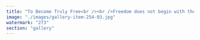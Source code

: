 ```yaml
---
title: "To Become Truly Free<br /><br />Freedom does not begin with the fall of chains, but with the rewiring of thought.<br /><br />We escape first the inner loop—the echoes of our oppressors embedded in our minds. We reclaim the rhythm of our own cognition. Only then can we turn outward, not to fight the oppressor, but to awaken him.<br /><br />Because he, too, is trapped—an agent of a system that devours both master and servant. When we liberate ourselves from his thoughts, we plant the seed of his emancipation.<br /><br />True freedom is a feedback loop of mutual awakening. A resonance shift.<br /><br />The Haitian gaze in this image holds that truth: not defiance, but remembrance—that all are part of the field, and the field can be retuned."
image: "./images/gallery-item-254-03.jpg"
watermark: "273"
section: "gallery"
---
```


